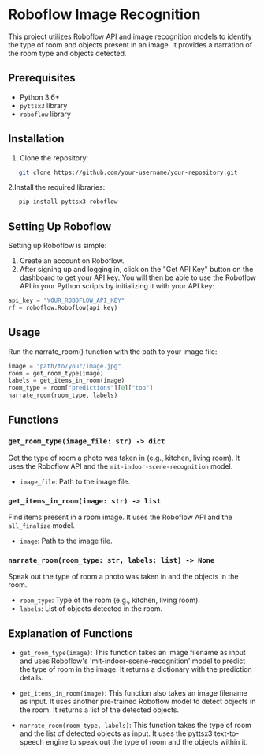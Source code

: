 # Roboflow Image Recognition

This project utilizes Roboflow API and image recognition models to identify the type of room and objects present in an image. It provides a narration of the room type and objects detected.

## Prerequisites

- Python 3.6+
- `pyttsx3` library
- `roboflow` library

## Installation

1. Clone the repository:
```bash
   git clone https://github.com/your-username/your-repository.git
```
2.Install the required libraries:
```bash
   pip install pyttsx3 roboflow
```
## Setting Up Roboflow

Setting up Roboflow is simple:

1. Create an account on Roboflow.
2. After signing up and logging in, click on the "Get API Key" button on the dashboard to get your API key.
You will then be able to use the Roboflow API in your Python scripts by initializing it with your API key:

```python
api_key = "YOUR_ROBOFLOW_API_KEY"
rf = roboflow.Roboflow(api_key)
```
## Usage
 Run the narrate_room() function with the path to your image file:
   ```python
   image = "path/to/your/image.jpg"
   room = get_room_type(image)
   labels = get_items_in_room(image)
   room_type = room["predictions"][0]["top"]
   narrate_room(room_type, labels)
   ```
## Functions

### `get_room_type(image_file: str) -> dict`

Get the type of room a photo was taken in (e.g., kitchen, living room). It uses the Roboflow API and the `mit-indoor-scene-recognition` model.

- `image_file`: Path to the image file.

### `get_items_in_room(image: str) -> list`

Find items present in a room image. It uses the Roboflow API and the `all_finalize` model.

- `image`: Path to the image file.

### `narrate_room(room_type: str, labels: list) -> None`

Speak out the type of room a photo was taken in and the objects in the room.

- `room_type`: Type of the room (e.g., kitchen, living room).
- `labels`: List of objects detected in the room.

## Explanation of Functions

- `get_room_type(image)`: This function takes an image filename as input and uses Roboflow's 'mit-indoor-scene-recognition' model to predict the type of room in the image. It returns a dictionary with the prediction details.

- `get_items_in_room(image)`: This function also takes an image filename as input. It uses another pre-trained Roboflow model to detect objects in the room. It returns a list of the detected objects.

- `narrate_room(room_type, labels)`: This function takes the type of room and the list of detected objects as input. It uses the pyttsx3 text-to-speech engine to speak out the type of room and the objects within it.







